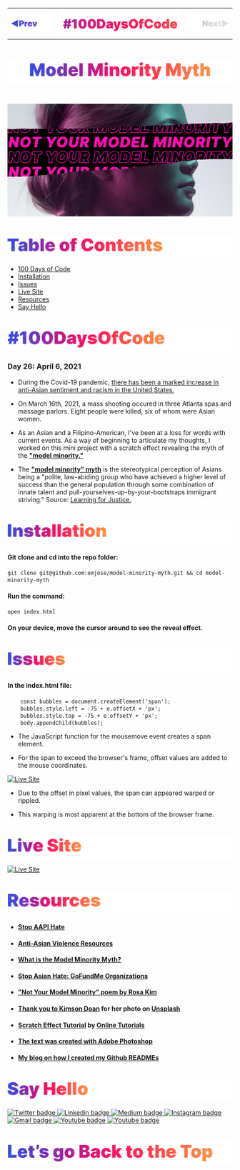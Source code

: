<p id="header"><p>

<table><tr>
<td> <a href="https://github.com/emjose/mousetrail-wandavision/#header"><img src="Assets/header-left.png" alt="previous" style="width: 200px;"/></a> </td>
<td> <a href="https://github.com/emjose/one-hundred/#header"><img src="Assets/header-center.png" alt="100 days of code" style="width: 580px;"/></a> </td>
<td> <a href=#header><img src="Assets/header-right-g.png" alt="next" style="width: 200px;"/></a> </td>
</tr></table>


<!-- <a href="https://github.com/emjose/***next-repo***/#header"><img src="Assets/header-right.png" alt="next" style="width: 200px;"/></a> -->

<br>

<p id="project-title"><p>

<a href=#table-of-contents>![Model Minority Myth](Assets/inter-026-model-minority-myth.png)</a> 

<br>

<a href="https://emjose.github.io/model-minority-myth/">![Model Minority Myth](Assets/preview-026-model-minority-myth.png)</a> 

#

<p id="table-of-contents"><p>

<a href=#table-of-contents>![Table of Contents](Assets/inter-toc.png)</a>  

- [100 Days of Code](#100days)
- [Installation](#installation) 
- [Issues](#issues)
- [Live Site](#live-site)
- [Resources](#resources)
- [Say Hello](#say-hello) 

#

<p id="100days"><p>

<a href=#100days>![#100DaysOfCode](Assets/inter-100hash.png)</a>  

### Day 26: April 6, 2021
- During the Covid-19 pandemic, <a href="https://www.pewresearch.org/social-trends/2020/07/01/many-black-and-asian-americans-say-they-have-experienced-discrimination-amid-the-covid-19-outbreak/">there has been a marked increase in anti-Asian sentiment and racism in the United States.</a> 
  
- On March 16th, 2021, a mass shooting occured in three Atlanta spas and massage parlors. Eight people were killed, six of whom were Asian women.
  
- As an Asian and a Filipino-American, I've been at a loss for words with current events. As a way of beginning to articulate my thoughts, I worked on this mini project with a scratch effect revealing the myth of the **<a href="https://www.learningforjustice.org/magazine/what-is-the-model-minority-myth">"model minority."</a>**
  
- The **<a href="https://www.learningforjustice.org/magazine/what-is-the-model-minority-myth">"model minority" myth</a>** is the stereotypical perception of Asians being a "polite, law-abiding group who have achieved a higher level of success than the general population through some combination of innate talent and pull-yourselves-up-by-your-bootstraps immigrant striving." Source: <a href="https://www.learningforjustice.org/magazine/what-is-the-model-minority-myth">Learning for Justice.</a>

#

<p id="installation"><p>

<a href=#installation>![Installation](Assets/inter-installation.png)</a>

#### Git clone and cd into the repo folder:
``` 
git clone git@github.com:emjose/model-minority-myth.git && cd model-minority-myth 
```
#### Run the command:
```
open index.html
```
#### On your device, move the cursor around to see the reveal effect.

#

<p id="issues"><p>

<a href=#issues>![Issues](Assets/inter-issues.png)</a>

#### In the index.html file:
```
    const bubbles = document.createElement('span');
    bubbles.style.left = -75 + e.offsetX + 'px';
    bubbles.style.top = -75 + e.offsetY + 'px';
    body.appendChild(bubbles);
```
- The JavaScript function for the mousemove event creates a span element. 
  
- For the span to exceed the browser's frame, offset values are added to the mouse coordinates.

<a href="https://emjose.github.io/model-minority-myth/">![Live Site](Assets/026-myth-2.gif)</a>

- Due to the offset in pixel values, the span can appeared warped or rippled. 
  
- This warping is most apparent at the bottom of the browser frame.

#

<p id="live-site"><p>

<a href="https://emjose.github.io/model-minority-myth/">![Live Site](Assets/inter-live-site.png)</a>

<a href="https://emjose.github.io/model-minority-myth/">![Live Site](Assets/026-myth.gif)</a>

#

<p id="resources"><p>

<a href=#resources>![Resources](Assets/inter-resources.png)</a>  

- #### [Stop AAPI Hate](https://stopaapihate.org/)
  
- #### [Anti-Asian Violence Resources](https://anti-asianviolenceresources.carrd.co/)

- #### [What is the Model Minority Myth?](https://www.learningforjustice.org/magazine/what-is-the-model-minority-myth)

- #### [Stop Asian Hate: GoFundMe Organizations](https://www.gofundme.com/c/act/stop-aapi-hate) 

- #### ["Not Your Model Minority" poem by Rosa Kim](https://bclawimpact.org/2021/02/15/not-your-model-minority/)

- #### [Thank you to Kimson Doan](https://unsplash.com/photos/HD8KlyWRYYM) for her photo on [Unsplash](https://unsplash.com/)

- #### [Scratch Effect Tutorial](https://youtu.be/qzcMiNKPSIk) by [Online Tutorials](https://www.youtube.com/channel/UCbwXnUipZsLfUckBPsC7Jog)

- #### [The text was created with Adobe Photoshop](https://www.adobe.com/products/photoshop.html)

- #### [My blog on how I created my Github READMEs](https://emmanueljose.medium.com/readme-a-makeover-story-b9c7be37a6de?sk=7ae6623d365409d875753e4604e42ffd) 

#

<p id="say-hello"><p>

<a href=#say-hello>![Say Hello](Assets/inter-say-hello.png)</a>

<p><a href="https://twitter.com/Emmanuel_Labor"><img src="https://img.shields.io/badge/twitter-%231DA1F2.svg?&style=for-the-badge&logo=twitter&logoColor=white" height=30 width=90 alt="Twitter badge"> <a href="https://www.linkedin.com/in/emmanuelpjose/"><img src="https://img.shields.io/badge/linkedin-%230064e7.svg?&style=for-the-badge&logo=linkedin&logoColor=white" height=30 width=90 alt="Linkedin badge"> <a href="https://emmanueljose.medium.com/"><img src="https://img.shields.io/badge/medium-%238700f5.svg?&style=for-the-badge&logo=medium&logoColor=white" height=30 width=90 alt="Medium badge"> <a href="https://www.instagram.com/emmanuel_jose/"><img src="https://img.shields.io/badge/instagram-%23ff0077.svg?&style=for-the-badge&logo=instagram&logoColor=white" height=30 width=90 alt="Instagram badge"> <a href="mailto:emjose@gmail.com"><img src="https://img.shields.io/badge/gmail-%23fd1745.svg?&style=for-the-badge&logo=gmail&logoColor=white" height=30 width=90 alt="Gmail badge"> <a href="https://www.youtube.com/channel/UCQdqFg-_J83jn9xJRd1W3tQ/videos"><img src="https://img.shields.io/badge/youtube-%23FF0000.svg?&style=for-the-badge&logo=youtube&logoColor=white" height=30 width=90 alt="Youtube badge"> <a href="https://github.com/emjose"><img src="https://img.shields.io/badge/github-%23ff8e44.svg?&style=for-the-badge&logo=github&logoColor=white" height=30 width=90 alt="Youtube badge"></p>

#

<a href=#header>![Back to Top](Assets/inter-lets-go.png)</a> 